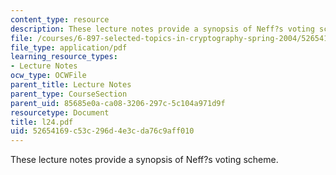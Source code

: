 ```yaml
---
content_type: resource
description: These lecture notes provide a synopsis of Neff?s voting scheme.
file: /courses/6-897-selected-topics-in-cryptography-spring-2004/52654169c53c296d4e3cda76c9aff010_l24.pdf
file_type: application/pdf
learning_resource_types:
- Lecture Notes
ocw_type: OCWFile
parent_title: Lecture Notes
parent_type: CourseSection
parent_uid: 85685e0a-ca08-3206-297c-5c104a971d9f
resourcetype: Document
title: l24.pdf
uid: 52654169-c53c-296d-4e3c-da76c9aff010
---
```

These lecture notes provide a synopsis of Neff?s voting scheme.

